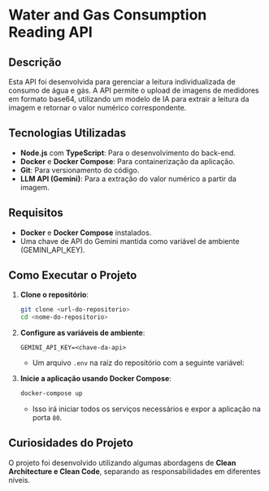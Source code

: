 # Water and Gas Consumption Reading API

## Descrição

Esta API foi desenvolvida para gerenciar a leitura individualizada de consumo de água e gás. A API permite o upload de imagens de medidores em formato base64, utilizando um modelo de IA para extrair a leitura da imagem e retornar o valor numérico correspondente.

## Tecnologias Utilizadas

- **Node.js** com **TypeScript**: Para o desenvolvimento do back-end.
- **Docker** e **Docker Compose**: Para containerização da aplicação.
- **Git**: Para versionamento do código.
- **LLM API (Gemini)**: Para a extração do valor numérico a partir da imagem.

## Requisitos

- **Docker** e **Docker Compose** instalados.
- Uma chave de API do Gemini mantida como variável de ambiente (GEMINI_API_KEY).

## Como Executar o Projeto

1. **Clone o repositório**:
    ```bash
    git clone <url-do-repositorio>
    cd <nome-do-repositorio>
    ```

2. **Configure as variáveis de ambiente**:
      ```plaintext
      GEMINI_API_KEY=<chave-da-api>
      ```
    - Um arquivo `.env` na raiz do repositório com a seguinte variável:

3. **Inicie a aplicação usando Docker Compose**:
    ```bash
    docker-compose up
    ```
    - Isso irá iniciar todos os serviços necessários e expor a aplicação na porta `80`.

## Curiosidades do Projeto

O projeto foi desenvolvido utilizando algumas abordagens de **Clean Architecture e Clean Code**, separando as responsabilidades em diferentes níveis.